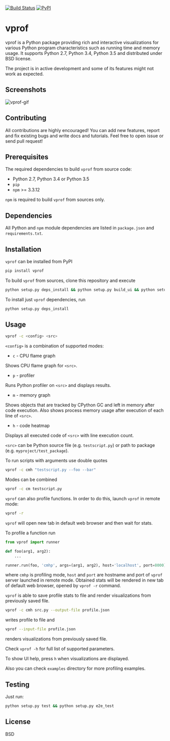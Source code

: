 [![Build Status](https://travis-ci.org/nvdv/vprof.svg?branch=master)](https://travis-ci.org/nvdv/vprof)
[![PyPI](https://img.shields.io/pypi/v/vprof.svg)](https://pypi.python.org/pypi/vprof/)

# vprof

vprof is a Python package providing rich and interactive visualizations for
various Python program characteristics such as running time and memory usage.
It supports Python 2.7, Python 3.4, Python 3.5 and distributed under BSD license.

The project is in active development and some of its features might not work as
expected.

## Screenshots
![vprof-gif](http://i.imgur.com/danegsM.gif)

## Contributing
All contributions are highly encouraged! You can add new features,
report and fix existing bugs and write docs and tutorials.
Feel free to open issue or send pull request!

## Prerequisites
The required dependencies to build ```vprof``` from source code:
 * Python 2.7, Python 3.4 or Python 3.5
 * `pip`
 * `npm` >= 3.3.12

`npm` is required to build `vprof` from sources only.

## Dependencies
All Python and `npm` module dependencies are listed in `package.json` and `requirements.txt`.

## Installation
`vprof` can be installed from PyPI

```sh
pip install vprof
```

To build `vprof` from sources, clone this repository and execute

```sh
python setup.py deps_install && python setup.py build_ui && python setup.py install
```

To install just `vprof` dependencies, run

```sh
python setup.py deps_install
```

## Usage

```sh
vprof -c <config> <src>
```
`<config>` is a combination of supported modes:

* `c` - CPU flame graph

Shows CPU flame graph for `<src>`.

* `p` - profiler

Runs Python profiler on `<src>` and displays results.

* `m` - memory graph

Shows objects that are tracked by CPython GC and left in memory after code execution. Also shows process memory usage after execution of each line of `<src>`.

* `h` - code heatmap

Displays all executed code of `<src>` with line execution count.

`<src>` can be Python source file (e.g. `testscript.py`) or path to package (e.g. `myproject/test_package`).

To run scripts with arguments use double quotes

```sh
vprof -c cmh "testscript.py --foo --bar"
```

Modes can be combined

```sh
vprof -c cm testscript.py
```

`vprof` can also profile functions. In order to do this,
launch `vprof` in remote mode:

```sh
vprof -r
```

`vprof` will open new tab in default web browser and then wait for stats.

To profile a function run

```python
from vprof import runner

def foo(arg1, arg2):
    ...

runner.run(foo, 'cmhp', args=(arg1, arg2), host='localhost', port=8000)
```

where `cmhp` is profiling mode, `host` and `port` are hostname and port of `vprof` server launched in remote mode. Obtained stats will be rendered in new tab of default web browser, opened by `vprof -r` command.

`vprof` is able to save profile stats to file and render visualizations from previously saved file.

```sh
vprof -c cmh src.py --output-file profile.json
```

writes profile to file and

```sh
vprof --input-file profile.json
```
renders visualizations from previously saved file.

Check `vprof -h` for full list of supported parameters.

To show UI help, press `h` when visualizations are displayed.

Also you can check `examples` directory for more profiling examples.

## Testing

Just run:

```sh
python setup.py test && python setup.py e2e_test
```

## License

BSD
